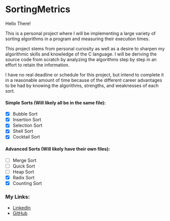 # SortingMetrics
Hello There!

This is a personal project where I will be implementing a large variety of sorting algorithms in a program and measuring their execution times.

This project stems from personal curiosity as well as a desire to sharpen my algorithmic skills and knowledge of the C language. I will be deriving the source code from scratch by analyzing the algorithms step by step in an effort to retain the information.

I have no real deadline or schedule for this project, but intend to complete it in a reasonable amount of time because of the different career advantages to be had by knowing the algorithms, strengths, and weaknesses of each sort.

#### Simple Sorts (Will likely all be in the same file):
- [x] Bubble Sort
- [x] Insertion Sort
- [x] Selection Sort
- [x] Shell Sort
- [x] Cocktail Sort

#### Advanced Sorts (Will likely have their own files):
- [ ] Merge Sort
- [ ] Quick Sort
- [ ] Heap Sort
- [x] Radix Sort
- [x] Counting Sort

### My Links:
- [LinkedIn](https://linkedin.com/in/drew-grubb)
- [GitHub](https://github.com/drewgrubb0)
